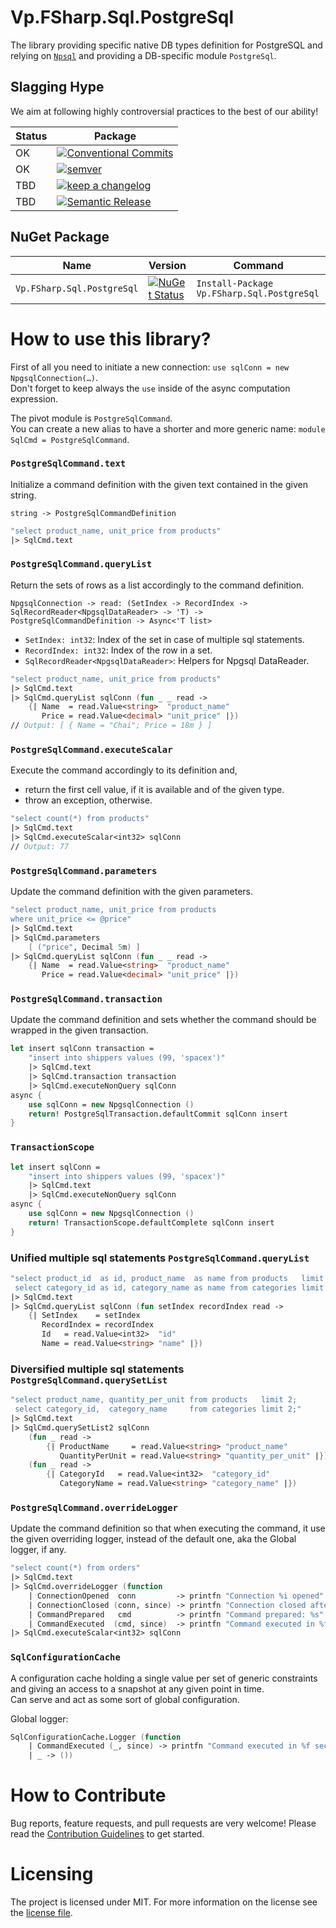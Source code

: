 # Vp.FSharp.Sql.PostgreSql

The library providing specific native DB types definition for PostgreSQL and
relying on [`Npsql`](https://www.npgsql.org) and
providing a DB-specific module `PostgreSql`.

## Slagging Hype

We aim at following highly controversial practices to the best of our ability!

Status | Package
------ | ----------------------
OK     | [![Conventional Commits](https://img.shields.io/badge/Conventional%20Commits-1.0.0-green.svg)](https://conventionalcommits.org)
OK     | [![semver](https://img.shields.io/badge/semver-2.0.0-green)](https://semver.org/spec/v2.0.0.html)
TBD    | [![keep a changelog](https://img.shields.io/badge/keep%20a%20changelog-1.0.0-red)](https://keepachangelog.com/en/1.0.0)
TBD    | [![Semantic Release](https://img.shields.io/badge/Semantic%20Release-17.1.1-red)](https://semantic-release.gitbook.io/semantic-release)

[Conventional Commits]: https://conventionalcommits.org
[semver]: https://img.shields.io/badge/semver-2.0.0-blue
[Semantic Release]: https://semantic-release.gitbook.io/semantic-release
[keep a changelog]: https://keepachangelog.com/en/1.0.0

## NuGet Package

 Name                       | Version  | Command |
--------------------------- | -------- | ------- |
 `Vp.FSharp.Sql.PostgreSql` | [![NuGet Status](http://img.shields.io/nuget/v/Vp.FSharp.Sql.PostgreSql.svg)](https://www.nuget.org/packages/Vp.FSharp.Sql.PostgreSql) | `Install-Package Vp.FSharp.Sql.PostgreSql`

# How to use this library?

First of all you need to initiate a new connection: `use sqlConn = new NpgsqlConnection(…)`.\
Don't forget to keep always the `use` inside of the async computation expression.

The pivot module is `PostgreSqlCommand`.\
You can create a new alias to have a shorter and more generic name: `module SqlCmd = PostgreSqlCommand`.

### `PostgreSqlCommand.text`

Initialize a command definition with the given text contained in the given string.

`string -> PostgreSqlCommandDefinition`

```fsharp
"select product_name, unit_price from products"
|> SqlCmd.text
```

### `PostgreSqlCommand.queryList`

Return the sets of rows as a list accordingly to the command definition.

`NpgsqlConnection ->
    read: (SetIndex -> RecordIndex -> SqlRecordReader<NpgsqlDataReader> -> 'T) ->
    PostgreSqlCommandDefinition ->
    Async<'T list>`

- `SetIndex: int32`: Index of the set in case of multiple sql statements.
- `RecordIndex: int32`: Index of the row in a set.
- `SqlRecordReader<NpgsqlDataReader>`: Helpers for Npgsql DataReader.

```fsharp
"select product_name, unit_price from products"
|> SqlCmd.text
|> SqlCmd.queryList sqlConn (fun _ _ read ->
    {| Name  = read.Value<string>  "product_name"
       Price = read.Value<decimal> "unit_price" |})
// Output: [ { Name = "Chai"; Price = 18m } ]
```

### `PostgreSqlCommand.executeScalar`

Execute the command accordingly to its definition and,
- return the first cell value, if it is available and of the given type.
- throw an exception, otherwise.

```fsharp
"select count(*) from products"
|> SqlCmd.text
|> SqlCmd.executeScalar<int32> sqlConn
// Output: 77
```

### `PostgreSqlCommand.parameters`

Update the command definition with the given parameters.

```fsharp
"select product_name, unit_price from products
where unit_price <= @price"
|> SqlCmd.text
|> SqlCmd.parameters
    [ ("price", Decimal 5m) ]
|> SqlCmd.queryList sqlConn (fun _ _ read ->
    {| Name  = read.Value<string>  "product_name"
       Price = read.Value<decimal> "unit_price" |})
```

### `PostgreSqlCommand.transaction`

Update the command definition and sets whether the command should be wrapped in the given transaction.

```fsharp
let insert sqlConn transaction =
    "insert into shippers values (99, 'spacex')"
    |> SqlCmd.text
    |> SqlCmd.transaction transaction
    |> SqlCmd.executeNonQuery sqlConn
async {
    use sqlConn = new NpgsqlConnection ()
    return! PostgreSqlTransaction.defaultCommit sqlConn insert
}
```

### `TransactionScope`

```fsharp
let insert sqlConn =
    "insert into shippers values (99, 'spacex')"
    |> SqlCmd.text
    |> SqlCmd.executeNonQuery sqlConn
async {
    use sqlConn = new NpgsqlConnection ()
    return! TransactionScope.defaultComplete sqlConn insert
}
```

### Unified multiple sql statements `PostgreSqlCommand.queryList`

```fsharp
"select product_id  as id, product_name  as name from products   limit 2;
 select category_id as id, category_name as name from categories limit 2;"
|> SqlCmd.text
|> SqlCmd.queryList sqlConn (fun setIndex recordIndex read ->
    {| SetIndex    = setIndex
       RecordIndex = recordIndex
       Id   = read.Value<int32>  "id"
       Name = read.Value<string> "name" |})
```

### Diversified multiple sql statements `PostgreSqlCommand.querySetList`

```fsharp
"select product_name, quantity_per_unit from products   limit 2;
 select category_id,  category_name     from categories limit 2;"
|> SqlCmd.text
|> SqlCmd.querySetList2 sqlConn
    (fun _ read ->
        {| ProductName     = read.Value<string> "product_name"
           QuantityPerUnit = read.Value<string> "quantity_per_unit" |})
    (fun _ read ->
        {| CategoryId   = read.Value<int32>  "category_id"
           CategoryName = read.Value<string> "category_name" |})
```

### `PostgreSqlCommand.overrideLogger`

Update the command definition so that when executing the command, it use the given overriding logger, instead of the default one, aka the Global logger, if any.

```fsharp
"select count(*) from orders"
|> SqlCmd.text
|> SqlCmd.overrideLogger (function
    | ConnectionOpened  conn         -> printfn "Connection %i opened" conn.ProcessID
    | ConnectionClosed (conn, since) -> printfn "Connection closed after %O" since
    | CommandPrepared   cmd          -> printfn "Command prepared: %s" cmd.CommandText
    | CommandExecuted  (cmd, since)  -> printfn "Command executed in %f seconds" since.TotalSeconds)
|> SqlCmd.executeScalar<int32> sqlConn
```

### `SqlConfigurationCache`

A configuration cache holding a single value per set of generic constraints
and giving an access to a snapshot at any given point in time.\
Can serve and act as some sort of global configuration.

Global logger:
```fsharp
SqlConfigurationCache.Logger (function
    | CommandExecuted (_, since) -> printfn "Command executed in %f seconds" since.TotalSeconds
    | _ -> ())
```

# How to Contribute
Bug reports, feature requests, and pull requests are very welcome! Please read the [Contribution Guidelines](./CONTRIBUTION.md) to get started.

# Licensing
The project is licensed under MIT. For more information on the license see the [license file](./LICENSE).
